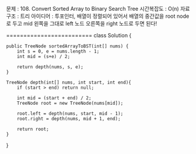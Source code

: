 문제 : 108. Convert Sorted Array to Binary Search Tree
시간복잡도 : O(n)
자료구조 : 트리
아이디어 : 투포인터, 배열이 정렬되어 있어서 배열의 중간값을 root node로 두고 mid 왼쪽을 그대로 left 노드 오른쪽을 right 노드로 두면 된다!

=========================
class Solution {

    public TreeNode sortedArrayToBST(int[] nums) {
        int s = 0, e = nums.length - 1;
        int mid = (s+e) / 2;

        return depth(nums, s, e);
    }

    TreeNode depth(int[] nums, int start, int end){
        if (start > end) return null;
        
        int mid = (start + end) / 2;
        TreeNode root = new TreeNode(nums[mid]);

        root.left = depth(nums, start, mid - 1);
        root.right = depth(nums, mid + 1, end);

        return root;
    }
}